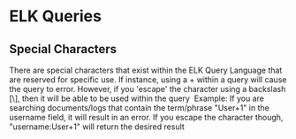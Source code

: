 # ELK Queries
## Special Characters
There are special characters that exist within the ELK Query Language that are reserved for specific use. If instance, using a + within a query will cause the query to error. However, if you 'escape' the character
  using a backslash [\\], then it will be able to be used within the query
&nbsp;Example: If you are searching documents/logs that contain the term/phrase "User+1" in the username field, it will result in an error. If you escape the character though, "username:User\+1" will return the desired result
